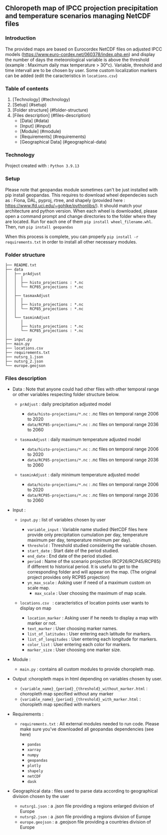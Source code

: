## Chloropeth map of IPCC projection precipitation and temperature scenarios managing NetCDF files

### Introduction

The provided maps are based on Eurocordex NetCDF files on adjusted IPCC models (https://www.euro-cordex.net/060378/index.php.en) and display 
the number of days the meteorological variable is above the threshold (example : Maximum daily max temperature > 30°c). 
Variable, threshold and time intervall are to be chosen by user. Some custom localization markers can be added (edit the caracteristics in ```locations.csv```)

### Table of contents

1. [Technology] (#technology)
2. [Setup] (#setup)
3. [Folder structure] (#folder-structure)
4. [Files description] (#files-description)
	- [Data] (#data)
	- [Input] (#input)
	- [Module] (#module)
	- [Requirements] (#requirements)
	- [Geographical Data] (#geographical-data)

### Technology 

Project created with :
```Python 3.9.13```

### Setup

Please note that geopandas module sometimes can't be just installed with pip install geopandas. This requires to download wheel dependecies such as : 
Fiona, DAL, pyproj, rtree, and shapely (provided here : https://www.lfd.uci.edu/~gohlke/pythonlibs/). It should match your architecture and python version. 
When each wheel is downloaded, please open a command prompt and change directories to the folder where they are located. 
Run for each one of them ```pip install wheel_filename.whl```. Then, run ```pip install geopandas```
		
When this process is complete, you can properly ```pip install -r requirements.txt``` in order to install all other necessary modules.

### Folder structure
```
├── README.txt          
├── data
│   ├── prAdjust 
│   │  │
│   │  ├── histo_projections : *.nc
│   │  └── RCP85_projections : *.nc
│   │
│   ├── tasmaxAdjust
│   │  │
│   │  ├── histo_projections : *.nc
│   │  └── RCP85_projections : *.nc
│   │
│   └── tasminAdjust
│      │
│      ├── histo_projections : *.nc
│      └── RCP85_projections : *.nc
│
├── input.py              
├── main.py 
├── locations.csv            
├── requirements.txt                          
├── nutsrg_1.json         
├── nutsrg_2.json            
└── europe.geojson   
```
### Files description

* Data : Note that anyone could had  other files with other temporal range or other variables respecting folder structure below.

	- ```prAdjust``` : daily precipitation adjusted model 
		- ```data/histo-projections/*.nc``` : .nc files on temporal range 2006 to 2020
		- ```data/RCP85-projections/*.nc``` : .nc files on temporal range 2036 to 2060

	- ```tasmaxAdjust``` : daily maximum temperature adjusted model
		- ```data/histo-projections/*.nc``` : .nc files on temporal range 2006 to 2020
		- ```data/RCP85-projections/*.nc``` : .nc files on temporal range 2036 to 2060

	- ```tasminAdjust``` : daily minimum temperature adjusted model

		- ```data/histo-projections/*.nc``` : .nc files on temporal range 2006 to 2020 
		- ```data/RCP85-projections/*.nc``` : .nc files on temporal range 2036 to 2060
* Input :

	- ```input.py``` : list of variables chosen by user
		- ```variable_input``` : Variable name studied (NetCDF files here provide only precipitation cumulation per day, temperature maximum per day, temperature minimum per day).
		- ```threshold``` : Threshold studied considering the variable chosen.
		- ```start_date``` : Start date of the period studied.
		- ```end_date``` : End date of the period studied.
		- ```period``` : Name of the scenario projection (RCP26/RCP45/RCP85) if different to historical period. It is useful to get to the corresponding folder and will appear on the map. (The original project provides only RCP85 projection)
		- ```yn_max_scale``` : Asking user if need of a maximum custom on scale map.
			- ```max_scale``` : User choosing the maximum of map scale.

	- ```locations.csv ``` : caracteristics of location points user wants to display on map
		- ```location_marker``` : Asking user if he needs to display a map with marker or not.
		- ```text_marker``` : User choosing marker names.
		- ```list_of_latitudes``` : User entering each latitude for markers.
		- ```list_of_longitudes``` : User entering each longitude for markers.
		- ```color_list``` : User entering each color for markers.
		- ```marker_size``` : User choosing one marker size.

* Module :


	- ```main.py``` : contains all custom modules to provide choropleth map.

* Output :choropleth maps in html depending on variables chosen by user.

	- ```{variable_name}_{period}_{threshold}_without_marker.html``` : choropleth map specified without any marker
	- ```{variable_name}_{period}_{threshold}_with_marker.html``` : choropleth map specified with markers

* Requirements : 


	-  ```requirements.txt``` : All external modules needed to run code. Please make sure you've downloaded all geopandas dependencies (see here)

		- ```pandas```
		- ```xarray```
		- ```numpy```
		- ```geopandas```
		- ```plotly```
		- ```shapely```
		- ```netCDF```
		- ```dask```

* Geographical data : files used to parse data according to geographical division chosen by the user
	- ```nutsrg1.json``` : a .json file providing a regions enlarged division of Europe
	- ```nutsrg2.json``` : a .json file providing a regions division of Europe
	- ```europe.geojson``` : a .geojson file providing a countries division of Europe

         
